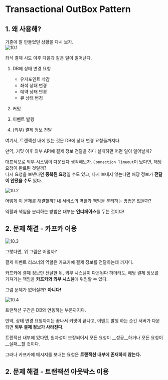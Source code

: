 # Transactional OutBox Pattern

## 1. 왜 사용해?

기존에 잘 만들었던 상황을 다시 보자.  
![10.1](https://github.com/hpp-backend-15/java-concert-joonhyeokyang/blob/step18/docs/img/10-1.png/10-1.png)  

좌석 결제 시도 이후 다음과 같은 일이 일어난다.  

1. DB에 상태 변경 요청  
   - 유저포인트 삭감
   - 좌석 상태 변경
   - 예약 상태 변경
   - 큐 상태 변경

2. 커밋  
3. 이벤트 발행  
4. (외부) 결제 정보 전달  

여기서, 트랜잭션 내에 있는 것은 DB에 상태 변경 요청들까지다.  

만약, 커밋 이후 외부 API에 결제 정보 전달을 하다 실패하면 어떤 일이 일어날까?  

대표적으로 외부 시스템이 다운됐다 생각해보자.
`Connection Timeout`이 났다면, 해당 요청이 완료된 것일까?  
다시 요청을 보낸다면 **중복된 요청**일 수도 있고, 다시 보내지 않는다면 해당 정보가 **전달이 안됐을 수도** 있다.

![10.2](https://github.com/hpp-backend-15/java-concert-joonhyeokyang/blob/step18/docs/img/10-1.png/10-2.png)  

어떻게 이 문제를 해결할까? 내 서비스의 역활과 책임을 분리하는 방법은 없을까?

역활과 책임을 분리하는 방법은 대부분 **인터페이스**를 두는 것이다!

## 2. 문제 해결 - 카프카 이용  

![10.3](https://github.com/hpp-backend-15/java-concert-joonhyeokyang/blob/step18/docs/img/10-1.png/10-3.png)

그렇다면, 위 그림은 어떨까?

결제 이벤트 리스너의 역할은 카프카에 결제 정보를 전달하는데 까지다.

카프카에 결제 정보만 전달한 뒤, 외부 시스템이 다운된다 하더라도, 해당 결제 정보를 가져가는 책임을 **카프카와 외부 시스템**에 위임할 수 있다.

그럼 문제가 없어질까? **아니다!**

![10.4](https://github.com/hpp-backend-15/java-concert-joonhyeokyang/blob/step18/docs/img/10-1.png/10-4.png)

트랜잭션 구간은 DB와 연동하는 부분까지다.  

만약, 상태 변경 요청까지는 끝나서 커밋이 끝나고, 이벤트 발행 하는 순간 서버가 다운되면 **외부 결제 정보가 사라진다.**

트랜잭션 내부에 있다면, 원자성이 보장되어서 모든 요청이 __성공__하거나 모든 요청이 __실패__할 것이다.

그러나 카프카에 메시지를 보내는 요청은 **트랜잭션 내부에 존재하지 않는다.**


## 2. 문제 해결 - 트랜잭션 아웃박스 이용  

